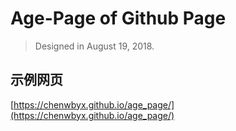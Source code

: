 # Age-Page of Github Page

> Designed in August 19, 2018.

## 示例网页
[https://chenwbyx.github.io/age_page/](https://chenwbyx.github.io/age_page/)